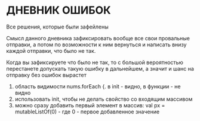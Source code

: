 # ДНЕВНИК ОШИБОК
Все решения, которые были зафейлены

Смысл данного дневника зафиксировать вообще все свои провальные отправки, а потом по возможности к ним вернуться и написать внизу каждой отправки, что было не так.

Когда вы зафиксируете что было не так, то с большой вероятностью перестанете допускать такую ошибку в дальнейшем, а значит и шанс на отправку без ошибок вырастет

1. область видимости nums.forEach {. в init - видно,  в функции - не видно
2. использовать init, чтобы не делать свойство со входящим массивом
3. можно сразу добавить первый элемент в массив: val px = mutableListOf<Int>(0) - где 0 - первое добавленное значение
 